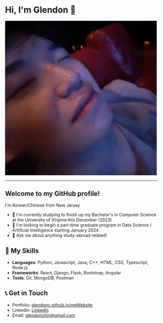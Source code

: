 # Hi, I'm Glendon 👋

<img src="profile-img.png" alt="Banner describing [Your Name]" width="500"/>

---
## Welcome to my GitHub profile!

I'm Korean/Chinese from New Jersey
- 🌱 I'm currently studying to finish up my Bachelor's in Computer Science at the University of Virginia this December (2023)
- 👯 I'm looking to begin a part-time graduate program in Data Science / Artificial Intelligence starting January 2024
- 💬 Ask me about anything study-abroad related!

## 🚀 My Skills

- **Languages**: Python, Javascript, Java, C++, HTML, CSS, Typescript, Node.js
- **Frameworks**: React, Django, Flask, Bootstrap, Angular
- **Tools**: Git, MongoDB, Postman

## 📞 Get in Touch

- Portfolio: [glendonc.github.io/meWebsite](https://glendonc.github.io/meWebsite/#home)
- LinkedIn: [LinkedIn](https://www.linkedin.com/in/glendonchin/)
- Email: glendonchin@gmail.com

